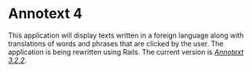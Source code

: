 # Annotext 4

This application will display texts written in a foreign language along with translations of words and phrases that are clicked by the user. The application is being rewritten using Rails. The current version is [*Annotext 3.2.2*](http://annotext.dartmouth.edu/display/list_texts.php?filter=de/).
